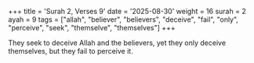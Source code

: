+++
title = 'Surah 2, Verses 9'
date = '2025-08-30'
weight = 16
surah = 2
ayah = 9
tags = ["allah", "believer", "believers", "deceive", "fail", "only", "perceive", "seek", "themselve", "themselves"]
+++

They seek to deceive Allah and the believers, yet they only deceive themselves, but they fail to perceive it.
